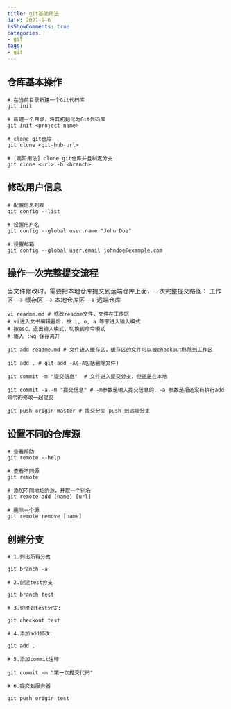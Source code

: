 ```yaml
---
title: git基础用法
date: 2021-9-6
isShowComments: true
categories:
- git
tags:
- git
---
```


## 仓库基本操作

```shell
# 在当前目录新建一个Git代码库
git init                        

# 新建一个目录，将其初始化为Git代码库
git init <project-name>         

# clone git仓库
git clone <git-hub-url>  

# [高阶用法] clone git仓库并且制定分支
git clone <url> -b <branch>     
```
## 修改用户信息

```shell
# 配置信息列表
git config --list         

# 设置用户名
git config --global user.name "John Doe"   

# 设置邮箱
git config --global user.email johndoe@example.com  
```

## 操作一次完整提交流程
当文件修改时，需要把本地仓库提交到远端仓库上面，一次完整提交路径： 工作区 --> 缓存区 --> 本地仓库区 --> 远端仓库

```shell
vi readme.md # 修改readme文件，文件在工作区
# vi进入文书编辑器后，按 i, o, a 等字进入输入模式
# 按esc，退出输入模式，切换到命令模式
# 输入 :wq 保存离开

git add readme.md # 文件进入缓存区，缓存区的文件可以被checkout移除到工作区

git add . # git add -A(-A包括删除文件)

git commit -m "提交信息"  # 文件进入提交分支，但还是在本地

git commit -a -m "提交信息" # -m参数是输入提交信息的，-a 参数是把还没有执行add命令的修改一起提交

git push origin master # 提交分支 push 到远端分支  
```
## 设置不同的仓库源

```shell
# 查看帮助
git remote --help                   

# 查看不同源
git remote  

# 添加不同地址的源，并取一个别名
git remote add [name] [url]    

# 删除一个源
git remote remove [name]       
```

## 创建分支

```shell
# 1.列出所有分支

git branch -a

# 2.创建test分支         

git branch test

# 3.切换到test分支:            

git checkout test

# 4.添加add修改:

git add .

# 5.添加commit注释

git commit -m "第一次提交代码"

# 6.提交到服务器

git push origin test 
```
